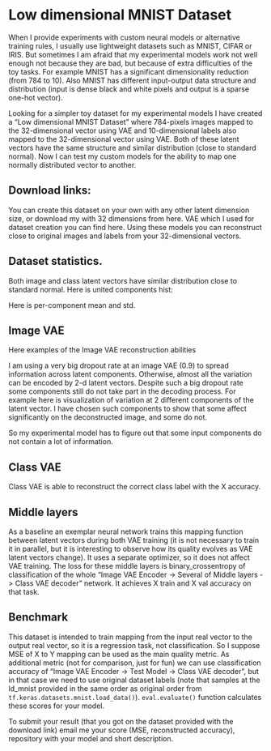 # Low dimensional MNIST Dataset

When I provide experiments with custom neural models or alternative training rules, I usually use lightweight datasets such as MNIST, CIFAR or IRIS. But sometimes I am afraid that my experimental models work not well enough not because they are bad, but because of extra difficulties of the toy tasks. For example MNIST has a significant dimensionality reduction (from 784 to 10). Also MNIST has different input-output data structure and distribution (input is dense black and white pixels and output is a sparse one-hot vector).

Looking for a simpler toy dataset for my experimental models I have created a “Low dimensional MNIST Dataset” where 784-pixels images mapped to the 32-dimensional vector using VAE and 10-dimensional labels also mapped to the 32-dimensional vector using VAE. Both of these latent vectors have the same structure and similar distribution (close to standard normal). Now I can test my custom models for the ability to map one normally distributed vector to another.

## Download links:
You can create this dataset on your own with any other latent dimension size, or download my with 32 dimensions from here. VAE which I used for dataset creation you can find here. Using these models you can reconstruct close to original images and labels from your 32-dimensional vectors.


## Dataset statistics.
Both image and class latent vectors have similar distribution close to standard normal. Here is united components hist:

Here is per-component mean and std.

## Image VAE
Here examples of the Image VAE reconstruction abilities 

I am using a very big dropout rate at an image VAE (0.9) to spread information across latent components. Otherwise, almost all the variation can be encoded by 2-d latent vectors. Despite such a big dropout rate some components still do not take part in the decoding process. For example here is visualization of variation at 2 different components of the latent vector. I have chosen such components to show that some affect significantly on the deconstructed image, and some do not.

So my experimental model has to figure out that some input components do not contain a lot of information.

## Class VAE
Class VAE is able to reconstruct the correct class label with the X accuracy.

## Middle layers
As a baseline an exemplar neural network trains this mapping function between latent vectors during both VAE training (it is not necessary to train it in parallel, but it is interesting to observe how its quality evolves as VAE latent vectors change). It uses a separate optimizer, so it does not affect VAE training. The loss for these middle layers is binary_crossentropy of classification of the whole “Image VAE Encoder -> Several of Middle layers -> Class VAE decoder” network. It achieves X train and X val accuracy on that task.

## Benchmark
This dataset is intended to train mapping from the input real vector to the output real vector, so it is a regression task, not classification. So I suppose MSE of X to Y mapping can be used as the main quality metric. As additional metric (not for comparison, just for fun) we can use classification accuracy of “Image VAE Encoder -> Test Model -> Class VAE decoder”, but in that case we need to use original dataset labels (note that samples at the ld_mnist provided in the same order as original order from `tf.keras.datasets.mnist.load_data()`). `eval.evaluate()` function calculates these scores for your model.


To submit your result (that you got on the dataset provided with the download link) email me your score (MSE, reconstructed accuracy), repository with your model and short description.

